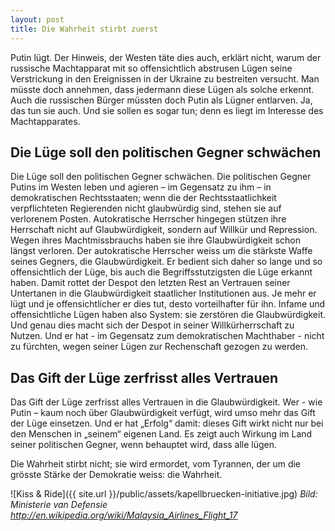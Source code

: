 ```yaml
---
layout: post
title: Die Wahrheit stirbt zuerst
---
```


Putin lügt. Der Hinweis, der Westen täte dies auch, erklärt nicht, warum der russische Machtapparat mit so offensichtlich abstrusen Lügen seine Verstrickung in den Ereignissen in der Ukraine zu bestreiten versucht. Man müsste doch annehmen, dass jedermann diese Lügen als solche erkennt. Auch die russischen Bürger müssten doch Putin als Lügner entlarven. Ja, das tun sie auch. Und sie sollen es sogar tun; denn es liegt im Interesse des Machtapparates.

## Die Lüge soll den politischen Gegner schwächen
Die Lüge soll den politischen Gegner schwächen. Die politischen Gegner Putins im Westen leben und agieren – im Gegensatz zu ihm – in demokratischen Rechtsstaaten; wenn die der Rechtsstaatlichkeit verpflichteten Regierenden nicht glaubwürdig sind, stehen sie auf verlorenem Posten. Autokratische Herrscher hingegen stützen ihre Herrschaft nicht auf Glaubwürdigkeit, sondern auf Willkür und Repression. Wegen ihres Machtmissbrauchs haben sie ihre Glaubwürdigkeit schon längst verloren. Der autokratische Herrscher weiss um die stärkste Waffe seines Gegners, die Glaubwürdigkeit. Er bedient sich daher so lange und so offensichtlich der Lüge, bis auch die Begriffsstutzigsten die Lüge erkannt haben. Damit rottet der Despot den letzten Rest an Vertrauen seiner Untertanen in die Glaubwürdigkeit staatlicher Institutionen aus. Je mehr er lügt und je offensichtlicher er dies tut, desto vorteilhafter für ihn. Infame und offensichtliche Lügen haben also System: sie zerstören die Glaubwürdigkeit. Und genau dies macht sich der Despot in seiner Willkürherrschaft zu Nutzen. Und er hat - im Gegensatz zum demokratischen Machthaber - nicht zu fürchten, wegen seiner Lügen zur Rechenschaft gezogen zu werden.

## Das Gift der Lüge zerfrisst alles Vertrauen
Das Gift der Lüge zerfrisst alles Vertrauen in die Glaubwürdigkeit. Wer - wie Putin – kaum noch über Glaubwürdigkeit verfügt, wird umso mehr das Gift der Lüge einsetzen. Und er hat „Erfolg“ damit: dieses Gift wirkt nicht nur bei den Menschen in „seinem“ eigenen Land. Es zeigt auch Wirkung im Land seiner politischen Gegner, wenn behauptet wird, dass alle lügen.

Die Wahrheit stirbt nicht; sie wird ermordet, vom Tyrannen, der um die grösste Stärke der Demokratie weiss: die Wahrheit.

![Kiss & Ride]({{ site.url }}/public/assets/kapellbruecken-initiative.jpg)
*Bild: Ministerie van Defensie
http://en.wikipedia.org/wiki/Malaysia_Airlines_Flight_17*
